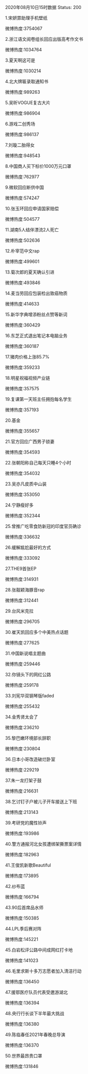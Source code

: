 2020年08月10日15时数据
Status: 200

1.宋妍霏助理手机壁纸

微博热度:3754067

2.浙江语文阅卷组长回应出版高考作文书

微博热度:1034764

3.夏天啊这可是

微博热度:1030214

4.北大牌匾录取通知书

微博热度:989263

5.吴昕VOGUE复古大片

微博热度:986904

6.游戏二创秀场

微博热度:986137

7.刘璇二胎得女

微博热度:948543

8.中国商人买下标价1000万元口罩

微博热度:762977

9.微软回应断供中国

微博热度:574247

10.张玉环回应申请国家赔偿

微博热度:504577

11.湖南5人结伴漂流2人死亡

微博热度:502636

12.朴宰范中文rap

微博热度:499601

13.菊次郎的夏天确认引进

微博热度:493846

14.麦当劳回应包装检出致癌物质

微博热度:414633

15.新华字典增添粉丝点赞等新词

微博热度:360429

16.东芝正式退出笔记本电脑业务

微博热度:360187

17.猪肉价格上涨85.7%

微博热度:359233

18.明星祝福视频产业链

微博热度:357575

19.复课第一天班主任拥抱每名学生

微博热度:357193

20.基金

微博热度:355657

21.官方回应广西男子锁妻

微博热度:354593

22.张朝阳称自己每天只睡4个小时

微博热度:354032

23.吴亦凡皮质中山装

微博热度:353050

24.宁静瘦好多

微博热度:352344

25.曾推广吃零食防新冠的印度官员确诊

微博热度:336632

26.缓解尴尬最好的方式

微博热度:333092

27.THE9首张EP

微博热度:314931

28.张靓颖海豚音rap

微博热度:312441

29.台风米克拉

微博热度:296705

30.崔天凯回应多个中美热点话题

微博热度:277625

31.中国新说唱主题曲

微博热度:259446

32.你镜头下的网红公路

微博热度:259178

33.刘宪华双钢琴版faded

微博热度:255432

34.金秀贤太会了

微博热度:236210

35.黎巴嫩环境部长辞职

微博热度:230804

36.日本小哥改造破烂卧室

微博热度:229219

37.朱一龙打架子鼓

微博热度:216631

38.乞讨钉子户被儿子开车接送上下班

微博热度:213143

39.考研党的魔性铃声

微博热度:193986

40.警方通报河北女孩遭绑架撕票案详情

微博热度:182963

41.王俊凯新歌Beautiful

微博热度:173895

42.纱布蓝

微博热度:166794

43.90后首席品水师

微博热度:150385

44.LPL季后赛对阵

微博热度:145221

45.白岩松评公路中间成网红打卡地

微博热度:141023

46.毛里求斯十多万志愿者加入清洁行动

微博热度:136450

47.援鄂医疗队员代表受邀游湖北

微博热度:136394

48.央行行长谈下半年最大挑战

微博热度:136380

49.陈临春任2021年春晚总导演

微博热度:136370

50.世界最昂贵口罩

微博热度:131846

